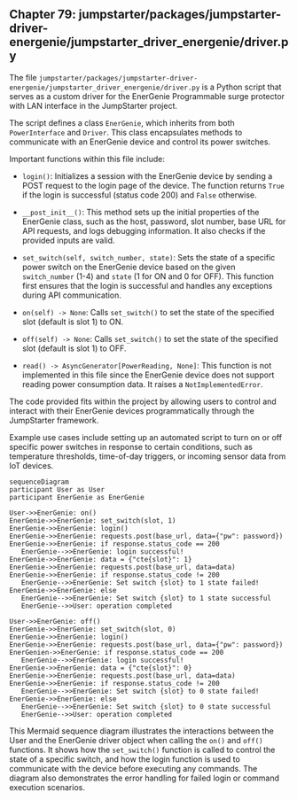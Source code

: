 ## Chapter 79: jumpstarter/packages/jumpstarter-driver-energenie/jumpstarter_driver_energenie/driver.py

 The file `jumpstarter/packages/jumpstarter-driver-energenie/jumpstarter_driver_energenie/driver.py` is a Python script that serves as a custom driver for the EnerGenie Programmable surge protector with LAN interface in the JumpStarter project.

   The script defines a class `EnerGenie`, which inherits from both `PowerInterface` and `Driver`. This class encapsulates methods to communicate with an EnerGenie device and control its power switches.

   Important functions within this file include:

   - `login()`: Initializes a session with the EnerGenie device by sending a POST request to the login page of the device. The function returns `True` if the login is successful (status code 200) and `False` otherwise.

   - `__post_init__()`: This method sets up the initial properties of the EnerGenie class, such as the host, password, slot number, base URL for API requests, and logs debugging information. It also checks if the provided inputs are valid.

   - `set_switch(self, switch_number, state)`: Sets the state of a specific power switch on the EnerGenie device based on the given `switch_number` (1-4) and `state` (1 for ON and 0 for OFF). This function first ensures that the login is successful and handles any exceptions during API communication.

   - `on(self) -> None`: Calls `set_switch()` to set the state of the specified slot (default is slot 1) to ON.

   - `off(self) -> None`: Calls `set_switch()` to set the state of the specified slot (default is slot 1) to OFF.

   - `read() -> AsyncGenerator[PowerReading, None]`: This function is not implemented in this file since the EnerGenie device does not support reading power consumption data. It raises a `NotImplementedError`.

   The code provided fits within the project by allowing users to control and interact with their EnerGenie devices programmatically through the JumpStarter framework.

   Example use cases include setting up an automated script to turn on or off specific power switches in response to certain conditions, such as temperature thresholds, time-of-day triggers, or incoming sensor data from IoT devices.

 ```mermaid
sequenceDiagram
participant User as User
participant EnerGenie as EnerGenie

User->>EnerGenie: on()
EnerGenie->>EnerGenie: set_switch(slot, 1)
EnerGenie->>EnerGenie: login()
EnerGenie->>EnerGenie: requests.post(base_url, data={"pw": password})
EnerGenie->>EnerGenie: if response.status_code == 200
    EnerGenie-->>EnerGenie: login successful!
EnerGenie->>EnerGenie: data = {"cte{slot}": 1}
EnerGenie->>EnerGenie: requests.post(base_url, data=data)
EnerGenie->>EnerGenie: if response.status_code != 200
    EnerGenie-->>EnerGenie: Set switch {slot} to 1 state failed!
EnerGenie->>EnerGenie: else
    EnerGenie-->>EnerGenie: Set switch {slot} to 1 state successful
    EnerGenie-->>User: operation completed

User->>EnerGenie: off()
EnerGenie->>EnerGenie: set_switch(slot, 0)
EnerGenie->>EnerGenie: login()
EnerGenie->>EnerGenie: requests.post(base_url, data={"pw": password})
EnerGenien->>EnerGenie: if response.status_code == 200
    EnerGenie-->>EnerGenie: login successful!
EnerGenie->>EnerGenie: data = {"cte{slot}": 0}
EnerGenie->>EnerGenie: requests.post(base_url, data=data)
EnerGenie->>EnerGenie: if response.status_code != 200
    EnerGenie-->>EnerGenie: Set switch {slot} to 0 state failed!
EnerGenie->>EnerGenie: else
    EnerGenie-->>EnerGenie: Set switch {slot} to 0 state successful
    EnerGenie-->>User: operation completed
```

This Mermaid sequence diagram illustrates the interactions between the User and the EnerGenie driver object when calling the `on()` and `off()` functions. It shows how the `set_switch()` function is called to control the state of a specific switch, and how the login function is used to communicate with the device before executing any commands. The diagram also demonstrates the error handling for failed login or command execution scenarios.